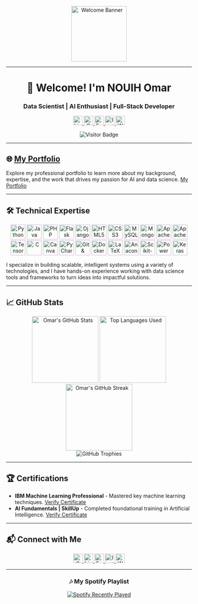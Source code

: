 <div align="center">
  <img src="https://cdn.sanity.io/images/tlr8oxjg/production/5c3120359be5c4f225cd7b817811217041b759ab-1192x668.png?w=3840&q=100&fit=clip&auto=format" alt="Welcome Banner" height="150" />
</div>

---

<h1 align="center">👋 Welcome! I'm NOUIH Omar</h1>

<h3 align="center">Data Scientist | AI Enthusiast | Full-Stack Developer</h3>

<p align="center">
  <a href="https://www.linkedin.com/in/omarnouih/" target="_blank">
    <img src="https://img.shields.io/static/v1?message=LinkedIn&logo=linkedin&label=&color=0077B5&logoColor=white&labelColor=&style=for-the-badge" height="25" alt="LinkedIn" />
  </a>
  <a href="mailto:omarnouih@gmail.com" target="_blank">
    <img src="https://img.shields.io/static/v1?message=Gmail&logo=gmail&label=&color=D14836&logoColor=white&labelColor=&style=for-the-badge" height="25" alt="Gmail" />
  </a>
  <a href="https://web.facebook.com/omar.nouih" target="_blank">
    <img src="https://img.shields.io/static/v1?message=Facebook&logo=facebook&label=&color=1877F2&logoColor=white&labelColor=&style=for-the-badge" height="25" alt="Facebook" />
  </a>
  <a href="https://www.instagram.com/omar.nouih/" target="_blank">
    <img src="https://img.shields.io/static/v1?message=Instagram&logo=instagram&label=&color=E4405F&logoColor=white&labelColor=&style=for-the-badge" height="25" alt="Instagram" />
  </a>
  <a href="tel:+212708849710" target="_blank">
    <img src="https://img.shields.io/static/v1?message=WhatsApp&logo=whatsapp&label=&color=25D366&logoColor=white&labelColor=&style=for-the-badge" height="25" alt="WhatsApp" />
  </a>
</p>

<div align="center">
  <img src="https://visitor-badge.laobi.icu/badge?page_id=OmarNouih.OmarNouih&" alt="Visitor Badge" />
</div>

---

## 🌐 [My Portfolio](https://omarnouih.github.io/Portfolio/)

Explore my professional portfolio to learn more about my background, expertise, and the work that drives my passion for AI and data science. [My Portfolio](https://omarnouih.github.io/Portfolio/)

---

## 🛠️ Technical Expertise

<p align="center">
  <img src="https://cdn.jsdelivr.net/gh/devicons/devicon/icons/python/python-original.svg" height="40" alt="Python" />
  <img src="https://cdn.jsdelivr.net/gh/devicons/devicon/icons/java/java-original.svg" height="40" alt="Java" />
  <img src="https://cdn.jsdelivr.net/gh/devicons/devicon/icons/php/php-original.svg" height="40" alt="PHP" />
  <img src="https://cdn.jsdelivr.net/gh/devicons/devicon/icons/flask/flask-original.svg" height="40" alt="Flask" />
  <img src="https://cdn.jsdelivr.net/gh/devicons/devicon/icons/django/django-plain.svg" height="40" alt="Django" />
  <img src="https://cdn.jsdelivr.net/gh/devicons/devicon/icons/html5/html5-original.svg" height="40" alt="HTML5" />
  <img src="https://cdn.jsdelivr.net/gh/devicons/devicon/icons/css3/css3-original.svg" height="40" alt="CSS3" />
  <img src="https://cdn.jsdelivr.net/gh/devicons/devicon/icons/mysql/mysql-original.svg" height="40" alt="MySQL" />
  <img src="https://cdn.jsdelivr.net/gh/devicons/devicon/icons/mongodb/mongodb-original.svg" height="40" alt="MongoDB" />
  <img src="https://cdn.jsdelivr.net/gh/devicons/devicon/icons/apachekafka/apachekafka-original.svg" height="40" alt="Apache Kafka" />
  <img src="https://cdn.jsdelivr.net/gh/devicons/devicon/icons/apache/apache-original.svg" height="40" alt="Apache Spark" />
  <img src="https://cdn.jsdelivr.net/gh/devicons/devicon/icons/tensorflow/tensorflow-original.svg" height="40" alt="TensorFlow" />
  <img src="https://cdn.jsdelivr.net/gh/devicons/devicon/icons/c/c-original.svg" height="40" alt="C" />
  <img src="https://cdn.jsdelivr.net/gh/devicons/devicon/icons/canva/canva-original.svg" height="40" alt="Canva" />
  <img src="https://cdn.jsdelivr.net/gh/devicons/devicon/icons/pycharm/pycharm-original.svg" height="40" alt="PyCharm" />
  <img src="https://cdn.jsdelivr.net/gh/devicons/devicon/icons/github/github-original.svg" height="40" alt="Git & GitHub" />
  <img src="https://cdn.jsdelivr.net/gh/devicons/devicon/icons/docker/docker-original.svg" height="40" alt="Docker" />
  <img src="https://cdn.jsdelivr.net/gh/devicons/devicon/icons/latex/latex-original.svg" height="40" alt="LaTeX" />
  <img src="https://cdn.jsdelivr.net/gh/devicons/devicon/icons/anaconda/anaconda-original.svg" height="40" alt="Anaconda" />
  <img src="https://upload.wikimedia.org/wikipedia/commons/0/05/Scikit_learn_logo_small.svg" height="40" alt="Scikit-Learn" />
  <img src="https://img.icons8.com/color/48/000000/power-bi.png" height="40" alt="Power BI" />
  <img src="https://cdn.jsdelivr.net/gh/devicons/devicon/icons/keras/keras-original.svg" height="40" alt="Keras" />
</p>

I specialize in building scalable, intelligent systems using a variety of technologies, and I have hands-on experience working with data science tools and frameworks to turn ideas into impactful solutions.

---

## 📈 GitHub Stats

<div align="center">
  <img src="https://github-readme-stats.vercel.app/api?username=OmarNouih&theme=dracula&show_icons=true&count_private=true" height="180" alt="Omar's GitHub Stats" />
  <img src="https://github-readme-stats.vercel.app/api/top-langs/?username=OmarNouih&theme=dracula&layout=compact&langs_count=8" height="180" alt="Top Languages Used" />
  <img src="https://streak-stats.demolab.com?user=OmarNouih&theme=dracula&hide_border=false" height="180" alt="Omar's GitHub Streak" />
</div>

<div align="center">
  <img src="https://github-profile-trophy.vercel.app/?username=OmarNouih&theme=dracula&no-frame=true&column=4&margin-w=15&margin-h=15" alt="GitHub Trophies" />
</div>

---

## 🏆 Certifications

- **IBM Machine Learning Professional** - Mastered key machine learning techniques. [Verify Certificate](https://coursera.org/verify/professional-cert/K39QSKVM3XLV)
- **AI Fundamentals | SkillUp** - Completed foundational training in Artificial Intelligence. [Verify Certificate](https://skills.yourlearning.ibm.com/certificate/share/8914299c08ewogICJvYmplY3RJZCIgOiAiUExBTi1FODVEMDU3MjI2MkMiLAogICJvYmplY3RUeXBlIiA6ICJBQ1RJVklUWSIsCiAgImxlYXJuZXJDTlVNIiA6ICIyNzk4MTU0UkVHIgp9b96ecdcbfc-10)

---

## 📬 Connect with Me

<p align="center">
  <a href="mailto:omarnouih@gmail.com" target="_blank">
    <img src="https://img.shields.io/static/v1?message=Gmail&logo=gmail&label=&color=D14836&logoColor=white&labelColor=&style=for-the-badge" height="25" alt="Gmail" />
  </a>
  <a href="https://www.linkedin.com/in/omarnouih/" target="_blank">
    <img src="https://img.shields.io/static/v1?message=LinkedIn&logo=linkedin&label=&color=0077B5&logoColor=white&labelColor=&style=for-the-badge" height="25" alt="LinkedIn" />
  </a>
  <a href="https://web.facebook.com/omar.nouih" target="_blank">
    <img src="https://img.shields.io/static/v1?message=Facebook&logo=facebook&label=&color=1877F2&logoColor=white&labelColor=&style=for-the-badge" height="25" alt="Facebook" />
  </a>
  <a href="https://www.instagram.com/omar.nouih/" target="_blank">
    <img src="https://img.shields.io/static/v1?message=Instagram&logo=instagram&label=&color=E4405F&logoColor=white&labelColor=&style=for-the-badge" height="25" alt="Instagram" />
  </a>
  <a href="tel:+212708849710" target="_blank">
    <img src="https://img.shields.io/static/v1?message=WhatsApp&logo=whatsapp&label=&color=25D366&logoColor=white&labelColor=&style=for-the-badge" height="25" alt="WhatsApp" />
  </a>
</p>

---

<h3 align="center">🎶 My Spotify Playlist</h3>

<div align="center">
  <a href="https://open.spotify.com/user/313kjv4k7htgttp46se3awat7et4">
    <img src="https://spotify-recently-played-readme.vercel.app/api?user=313kjv4k7htgttp46se3awat7et4&count=3" alt="Spotify Recently Played" />
  </a>
</div>
